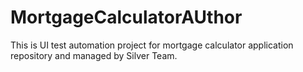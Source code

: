 # MortgageCalculatorAUthor
This is UI test automation project for mortgage calculator application repository and managed by Silver Team.
